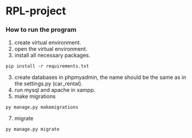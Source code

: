# RPL-project

### How to run the program
1. create virtual environment.
2. open the virtual environment.
3. install all necessary packages.
```
pip install -r requirements.txt
```
3. create databases in phpmyadmin, the name should be the same as in the settings.py (car_rental).
4. run mysql and apache in xampp.
5. make migrations
```
py manage.py makemigrations
```
7. migrate
```
py manage.py migrate
```
